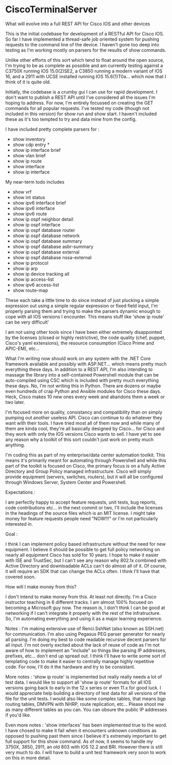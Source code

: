 # CiscoTerminalServer
What will evolve into a full REST API for Cisco IOS and other devices

This is the initial codebase for development of a RESTful API for Cisco IOS. So far I have implemented a thread-safe job oriented system for pushing requests to the command line of the device. I haven't gone too deep into testing as I'm working mostly on parsers for the results of show commands.

Unlike other efforts of this sort which tend to float around the open source, I'm trying to be as complete as possible and am currently testing against a C3750X running IOS 15.0(2)SE2, a C3850 running a modern variant of IOS 16, and a 2911 with UCSE installed running IOS 
15.6(1)T0a... which now that I think of it is quite old.

Initially, the codebase is a crumby gui I can use for rapid development. I don't want to publish a REST API until I've considered all the issues I'm hoping to address. For now, I'm entirely focussed on creating the GET commands for all popular requests. I've tested my code (though not included in this version) for show run and show start. I haven't included these as it's too tempted to try and data mine from the config.

I have included pretty complete parsers for :
 - show inventory
 - show cdp entry *
 - show ip interface brief
 - show vlan brief
 - show ip route
 - show interface
 - show ip interface
 
My near-term todo includes
 - show vrf
 - show int status
 - show ipv6 interface brief
 - show ipv6 interface
 - show ipv6 route
 - show ip ospf neighbor detail
 - show ip ospf interface
 - show ip ospf database router
 - show ip ospf database network
 - show ip ospf database summary
 - show ip ospf database asbr-summary
 - show ip ospf database external
 - show ip ospf database nssa-external
 - show ip protocol
 - show ip arp
 - show ip device tracking all
 - show ip access-list
 - show ipv6 access-list
 - show route-map
 
These each take a little time to do since instead of just plucking a simple expression out using a simple regular expression or fixed field input, I'm properly parsing them and trying to make the parsers dynamic enough to cope with all IOS versions I encounter. This means stuff like 'show ip route' can be very difficult'

I am not using other tools since I have been either extremely disappointed by the licenses (closed or highly restrictive), the code quality (chef, puppet, Cisco's yaml extensions), the resource consumption (Cisco Prime and APIC-EM), etc...

What I'm writing now should work on any system with the .NET Core framework available and possibly with ASP.NET... which means pretty much everything these days. In addition to a REST API, I'm also intending to massage the library into a self-contained Powershell module that can be auto-compiled using CSC which is included with pretty much everything these days. No, I'm not writing this in Python. There are dozens or maybe even hundreds of crap Python and Ansible modules for Cisco these days. Heck, Cisco makes 10 new ones every week and abandons them a week or two later. 

I'm focused more on quality, consistancy and compatibility than on simply pumping out another useless API. Cisco can continue to do whatever they want with their tools. I have tried most all of them now and while many of them are kinda cool, they're all basically designed by Cisco... for Cisco and they work with only the IOS versions Cisco wants to sell. I have yet to see any reason why a toolkit of this sort couldn't just work on pretty much anything.

I'm coding this as part of my enterprise/data center automation toolkit. This means it's primarily meant for automating through Powershell and while this part of the toolkit is focused on Cisco, the primary focus is on a fully Active Directory and Group Policy managed infrastructure. Cisco will simply provide equipment (servers, switches, routers), but it will all be configured through Windows Server, System Center and Powershell. 

Expectations :

I am perfectly happy to accept feature requests, unit tests, bug reports, code contributions etc... in the next commit or two, I'll include the licenses in the headings of the source files which is an MIT license. I might take money for feature requests people need "NOW!!!" or I'm not particularly interested in.

Goal :

I think I can implement policy based infrastructure without the need for new equipment. I believe it should be possible to get full policy networking on nearly all equipment Cisco has sold for 10 years. I hope to make it easier with ISE and TrustSec, but I can't see any reason why 802.1x combined with Active Directory and downloadable ACLs can't do almost all of it. Of course, it will require an SDK that can change the ACLs often. I think I'll have that covered soon.

How will I make money from this?

I don't intend to make money from this. At least not directly. I'm a Cisco instructor teaching in 6 different tracks. I am almost 100% focused on becoming a Microsoft guy now. The reason is, I don't think I can be good at networking if I can't integrate it properly with the rest of the infratructure. So, I'm automating everything and using it as a major learning experience. 

Notes :
I'm making extensive use of Renci.SshNet (also known as SSH.net) for communication. I'm also using Pegasus PEG parser generator for nearly all parsing. I'm doing my best to code readable recursive decent parsers for all input. I'm not overly excited about the lack of reuse of code as I'm not aware of how to implement an "include" so things like parsing IP addresses, prefixes, etc... don't end up spread out. I think I'll have to write some sort of templating code to make it easier to centrally manage highly repetitive code. For now, I'll do it the hardware and try to be consistant.

More notes :
'show ip route' is implemented but really really needs a lot of test data. I would like to support all 'show ip route' formats for all IOS versions going back to early in the 12.x series or even 11.x for good luck. I would appreciate help building a directory of test data for all versions of the file for the unit tests. I would also like some complex tables, that means bgp routing tables, DMVPN with NHRP, route replication, etc... Please shoot me as many different tables as you can. You can obsure the public IP addresses if you'd like.

Even more notes :
 'show interfaces' has been implemented true to the word. I have chosed to make it fail when it encounters unknown conditions as opposed to pushing past them since I believe it's extremely important to get full support for this show command. As of now, it seems to handle my 3750X, 3850, 2911, an old 803 with IOS 12.2 and BRI. However there is still very much to do. I will have to build a unit test framework very soon to work on this in more detail.

